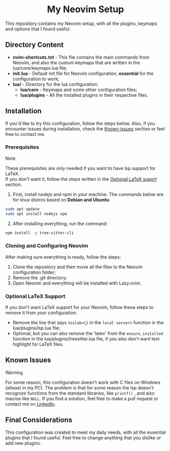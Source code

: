 <h1 align=center>My Neovim Setup</h1>
This repository contains my Neovim setup, with all the plugins, keymaps and options that I found useful.

## Directory Content
- **nvim-shortcuts.txt** - This file contains the main commands from Neovim, and also the custom keymaps that are written in the lua/core/keymaps.lua file;
- **init.lua** - Default init file for Neovim configuration, **essential** for the configuration to work;
- **lua/** - Directory for the lua configuration:
    - **lua/core** - Keymaps and some other configuration files;
    - **lua/plugins** - All the installed plugins in their respective files.

## Installation
If you'd like to try this configuration, follow the steps below.
Also, if you encounter issues during installation, check the [Known issues](#known-issues) section or feel free to contact me.

### Prerequisites

> [!NOTE]
>These prerequisites are only needed if you want to have lsp support for LaTeX.<br>
>If you don't want it, follow the steps written in the [Optional LaTeX suport](#optional-latex-support) section.

1. First, install *nodejs* and *npm* in your machine. The commands below are for linux distros based on **Debian and Ubuntu**:

```bash
sudo apt update
sudo apt install nodejs npm
```

2. After installing everything, run the command:

```bash
npm install -g tree-sitter-cli
```

### Cloning and Configuring Neovim

After making sure everything is ready, follow the steps:
1. Clone the repository and then move all the files to the Neovim configuration folder;
2. Remove the .git directory;
3. Open Neovim and everything will be installed with Lazy.nvim.

### Optional LaTeX Support
If you don't want LaTeX support for your Neovim, follow these steps to remove it from your configuration:
- Remove the line that says `texlab={}` in the `local servers` function in the lua/plugins/lsp.lua file;
- Optional, but you can also remove the 'latex' from the `ensure_installed` function in the lua/plugins/treesitter.lua file, if you also don't want text highlight for LaTeX files.

## Known Issues

>[!WARNING]
>For some reason, this configuration doesn't work with C files on Windows (atleast in my PC).
> The problem is that for some reason the lsp doesn't recognize functions from the standard libraries, like `printf()` , and also macros like `NULL`.
>If you find a solution, feel free to make a pull request or contact me on [LinkedIn](https://www.linkedin.com/in/alexandre-menon/).

## Final Considerations

This configuration was created to meet my daily needs, with all the essential plugins that I found useful. Feel free to change anything that you dislike or add new plugins.
